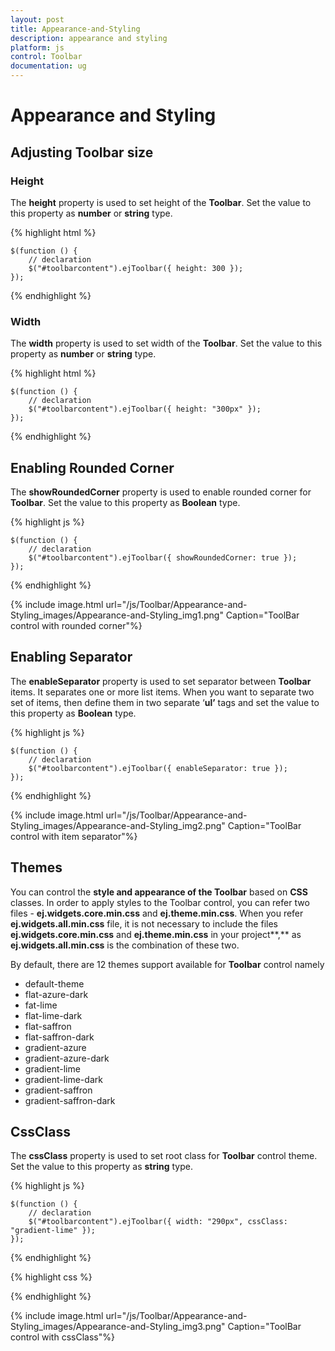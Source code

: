 ```yaml
---
layout: post
title: Appearance-and-Styling
description: appearance and styling 
platform: js
control: Toolbar
documentation: ug
---
```


# Appearance and Styling 

## Adjusting Toolbar size

### Height

The **height** property is used to set height of the **Toolbar**. Set the value to this property as **number** or **string** type.

{% highlight html %}

    $(function () {
        // declaration
        $("#toolbarcontent").ejToolbar({ height: 300 });
    });
    
{% endhighlight %}

### Width

The **width** property is used to set width of the **Toolbar**. Set the value to this property as **number** or **string** type.

{% highlight html %}

    $(function () {
        // declaration
        $("#toolbarcontent").ejToolbar({ height: "300px" });
    });

{% endhighlight %}

## Enabling Rounded Corner 

The **showRoundedCorner** property is used to enable rounded corner for **Toolbar**. Set the value to this property as **Boolean** type.


{% highlight js %}

    $(function () {
        // declaration
        $("#toolbarcontent").ejToolbar({ showRoundedCorner: true });
    });

{% endhighlight %}

{% include image.html url="/js/Toolbar/Appearance-and-Styling_images/Appearance-and-Styling_img1.png" Caption="ToolBar control with rounded corner"%}


## Enabling Separator 

The **enableSeparator** property is used to set separator between **Toolbar** items. It separates one or more list items. When you want to separate two set of items, then define them in two separate ‘**ul’** tags and set the value to this property as **Boolean** type.



{% highlight js %}

    $(function () {
        // declaration
        $("#toolbarcontent").ejToolbar({ enableSeparator: true });
    });

{% endhighlight %}



{% include image.html url="/js/Toolbar/Appearance-and-Styling_images/Appearance-and-Styling_img2.png" Caption="ToolBar control with item separator"%}

## Themes

You can control the **style and appearance of the Toolbar** based on **CSS** classes. In order to apply styles to the Toolbar control, you can refer two files - **ej.widgets.core.min.css** and **ej.theme.min.css**. When you refer **ej.widgets.all.min.css** file, it is not necessary to include the files **ej.widgets.core.min.css** and **ej.theme.min.css** in your project**,** as **ej.widgets.all.min.css** is the combination of these two. 

By default, there are 12 themes support available for **Toolbar** control namely

* default-theme
* flat-azure-dark
* fat-lime
* flat-lime-dark
* flat-saffron
* flat-saffron-dark
* gradient-azure
* gradient-azure-dark
* gradient-lime
* gradient-lime-dark
* gradient-saffron
* gradient-saffron-dark

## CssClass 

The **cssClass** property is used to set root class for **Toolbar** control theme. Set the value to this property as **string** type.



{% highlight js %}

    $(function () {
        // declaration
        $("#toolbarcontent").ejToolbar({ width: "290px", cssClass: "gradient-lime" });
    });

{% endhighlight %}



{% highlight css %}

<style>
    .gradient-lime {
        background-color: yellowgreen;
    }
</style>


{% endhighlight %}



{% include image.html url="/js/Toolbar/Appearance-and-Styling_images/Appearance-and-Styling_img3.png" Caption="ToolBar control with cssClass"%}

